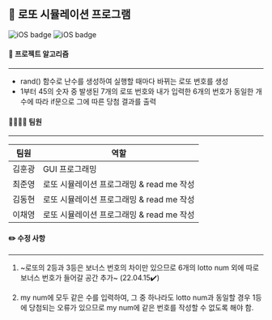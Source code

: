 ## 🎲 로또 시뮬레이션 프로그램


 ![iOS badge](https://img.shields.io/badge/%20-c%2B%2B-blue)       ![iOS badge](https://img.shields.io/badge/%20-GitHub-black)


#### 📑 프로젝트 알고리즘
---
- rand() 함수로 난수를 생성하여 실행할 때마다 바뀌는 로또 번호를 생성
- 1부터 45의 숫자 중 발생된 7개의 로또 번호와 내가 입력한 6개의 번호가 동일한 개수에 따라 if문으로 그에 따른 당첨 결과를 출력


#### 👨‍👨‍👧‍👦 팀원
---
팀원|역할|
---|---|
김훈광|GUI 프로그래밍|
최준영|로또 시뮬레이션 프로그래밍 & read me 작성|
김동현|로또 시뮬레이션 프로그래밍 & read me 작성|
이채영|로또 시뮬레이션 프로그래밍 & read me 작성|


#### ✏️ 수정 사항
---
 1. ~로또의 2등과 3등은 보너스 번호의 차이만 있으므로 6개의 lotto num 외에 따로 보너스 번호가 들어갈 공간 추가~ (22.04.15✔️)
 
 3. my num에 모두 같은 수를 입력하여, 그 중 하나라도 lotto num과 동일할 경우 1등에 당첨되는 오류가 있으므로 my num에 같은 번호를 작성할 수 없도록 해야 함.
